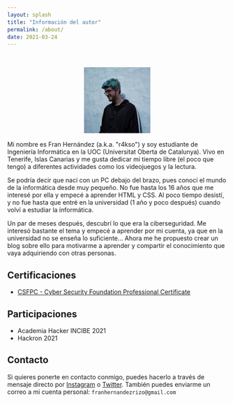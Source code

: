 ```yaml
---
layout: splash
title: "Información del autor"
permalink: /about/
date: 2021-03-24
---
```


<br>

<p align="center">
<img src="/assets/images/about/cover.jpg" width="30%">
</p>

Mi nombre es Fran Hernández (a.k.a. "r4kso") y soy estudiante de Ingeniería Informática en la UOC (Universitat Oberta de Catalunya). Vivo en Tenerife, Islas Canarias y me gusta dedicar mi tiempo libre (el poco que tengo) a diferentes actividades como los videojuegos y la lectura.

Se podría decir que nací con un PC debajo del brazo, pues conocí el mundo de la informática desde muy pequeño. No fue hasta los 16 años que me interesé por ella y empecé a aprender HTML y CSS. Al poco tiempo desistí, y no fue hasta que entré en la universidad (1 año y poco después) cuando volví a estudiar la informática.

Un par de meses después, descubrí lo que era la ciberseguridad. Me interesó bastante el tema y empecé a aprender por mi cuenta, ya que en la universidad no se enseña lo suficiente... Ahora me he propuesto crear un blog sobre ello para motivarme a aprender y compartir el conocimiento que vaya adquiriendo con otras personas.
## Certificaciones
- [CSFPC - Cyber Security Foundation Professional Certificate](https://www.linkedin.com/in/fran-hern%C3%A1ndez-rizo-624b891aa/)

## Participaciones
- Academia Hacker INCIBE 2021
- Hackron 2021

## Contacto
Si quieres ponerte en contacto conmigo, puedes hacerlo a través de mensaje directo por [Instagram](https://www.instagram.com/fran.rakso/) o [Twitter](https://twitter.com/r4kso_cs). También puedes enviarme un correo a mi cuenta personal:
`franhernandezrizo@gmail.com`

